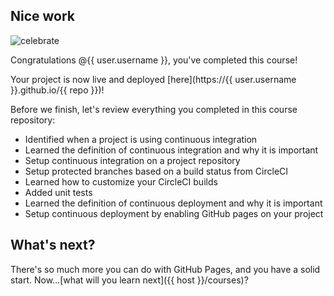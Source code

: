 ## Nice work

![celebrate](https://octodex.github.com/images/hula_loop_octodex03.gif)

Congratulations @{{ user.username }}, you've completed this course!

Your project is now live and deployed [here](https://{{ user.username }}.github.io/{{ repo }})!

Before we finish, let's review everything you completed in this course repository:

- Identified when a project is using continuous integration
- Learned the definition of continuous integration and why it is important
- Setup continuous integration on a project repository
- Setup protected branches based on a build status from CircleCI
- Learned how to customize your CircleCI builds
- Added unit tests
- Learned the definition of continuous deployment and why it is important
- Setup continuous deployment by enabling GitHub pages on your project


## What's next?
There's so much more you can do with GitHub Pages, and you have a solid start. Now...[what will you learn next]({{ host }}/courses)?
